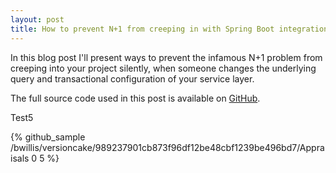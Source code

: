 ```yaml
---
layout: post
title: How to prevent N+1 from creeping in with Spring Boot integration testing
---
```


In this blog post I'll present ways to prevent the infamous N+1 problem from creeping into your project silently, when someone changes the underlying query and transactional configuration of your service layer. 

The full source code used in this post is available on [GitHub](https://github.com/dziadeusz/n-plus-one-integration-testing).

Test5

{% github_sample /bwillis/versioncake/989237901cb873f96df12be48cbf1239be496bd7/Appraisals 0 5 %}


